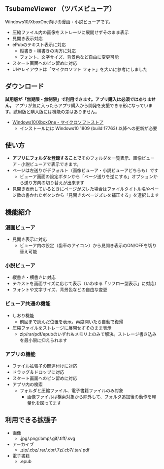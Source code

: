 ## TsubameViewer （ツバメビューア）

Windows10/XboxOne向けの漫画・小説ビューアです。

* 圧縮ファイル内の画像をストレージに展開せずそのまま表示
* 見開き表示対応
* ePubのテキスト表示に対応
  * 縦書き・横書きの両方に対応
  * フォント、文字サイズ、背景色など自由に変更可能
* スタート画面へのピン留めに対応
* UIやレイアウトは「マイクロソフト フォト」を大いに参考にしました  

## ダウンロード

**試用版が「無期限・無制限」で利用できます。アプリ購入は必須ではありません。** アプリが気に入ったらアプリ購入から開発を支援できる形になっています。試用版と購入版には機能の差はありません。

* [Windows10/XboxOne - マイクロソフトストア](https://www.microsoft.com/store/apps/9NDXXQRG4PL8)
  * インストールには Windows10 1809 (build 17763) 以降への更新が必要

## 使い方

* **アプリにフォルダを登録することで**そのフォルダを一覧表示、画像ビューア・小説ビューアで表示できます。
* ページは左送りがデフォルト（画像ビューア・小説ビューアどちらも）です
  * ビューア画面の設定ボタンから「ページ送りを逆にする」オプションから送り方向の切り替えが出来ます
* 見開き表示しているときにページがズレた場合はファイルタイトル名やページ数の書かれたボタンから「見開きのページズレを補正する」を選択します

## 機能紹介

### 漫画ビューア

* 見開き表示に対応
  * ビューア内の設定（歯車のアイコン）から見開き表示のON/OFFを切り替え可能

### 小説ビューア

* 縦書き・横書きに対応
* テキストを画面サイズに応じて表示（いわゆる「リフロー型表示」に対応）
* フォントや文字サイズ、背景色などの自由な変更

### ビューア共通の機能

* しおり機能
  * 前回まで読んだ位置を表示。再度開いたら自動で復帰
* 圧縮ファイルをストレージに展開せずそのまま表示
  * zip/rar/pdf/epubのいずれもメモリ上のみで解決。ストレージ書き込みを最小限に抑えられます

### アプリの機能

* ファイル拡張子の関連付けに対応
* ドラッグ＆ドロップに対応
* スタート画面へのピン留めに対応
* アプリ内の検索
  * フォルダと圧縮ファイル、電子書籍ファイルのみ対象
    * 画像ファイルは検索対象から除外して、フォルダ追加後の動作を軽量化を図ってます

## 利用できる拡張子

* 画像
  * .jpg/.png/.bmp/.gif/.tiff/.svg
* アーカイブ
  * .zip/.cbz/.rar/.cbr/.7z/.cb7/.tar/.pdf
* 電子書籍
  * .epub
